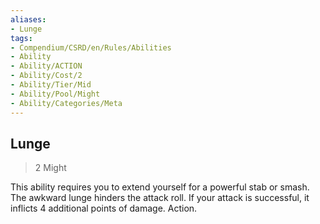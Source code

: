 ```yaml
---
aliases:
- Lunge
tags:
- Compendium/CSRD/en/Rules/Abilities
- Ability
- Ability/ACTION
- Ability/Cost/2
- Ability/Tier/Mid
- Ability/Pool/Might
- Ability/Categories/Meta
---
```


  
## Lunge  
>2  Might  
  
This ability requires you to extend yourself for a powerful stab or smash. The awkward lunge hinders the attack roll. If your attack is successful, it inflicts 4 additional points of damage. Action.